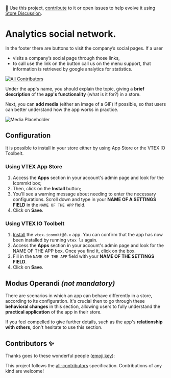 📢 Use this project, [contribute](https://github.com/vtex-apps/CHANGEME) to it or open issues to help evolve it using [Store Discussion](https://github.com/vtex-apps/store-discussion).

# Analytics social network.

In the footer there are buttons to visit the company’s social pages.
If a user 
- visits a company’s social page through those links,
- to call use the link on the button call us on the menu support,
that information is retrieved by google analytics for statistics.

<!-- DOCS-IGNORE:start -->
<!-- ALL-CONTRIBUTORS-BADGE:START - Do not remove or modify this section -->
[![All Contributors](https://img.shields.io/badge/all_contributors-0-orange.svg?style=flat-square)](#contributors-)
<!-- ALL-CONTRIBUTORS-BADGE:END -->
<!-- DOCS-IGNORE:end -->

Under the app's name, you should explain the topic, giving a **brief description** of the **app's functionality** (what is it for?) in a store.

Next, you can **add media** (either an image of a GIF) if possible, so that users can better understand how the app works in practice. 

![Media Placeholder](https://user-images.githubusercontent.com/52087100/71204177-42ca4f80-227e-11ea-89e6-e92e65370c69.png)

## Configuration

It is possible to install in your store either by using App Store or the VTEX IO Toolbelt.

### Using VTEX App Store

1. Access the **Apps** section in your account's admin page and look for the Icommkt box;
2. Then, click on the **Install** button;
3. You'll see a warning message about needing to enter the necessary configurations. Scroll down and type in your **NAME OF A SETTINGS FIELD** in the `NAME OF THE APP` field.
4. Click on **Save**.

### Using VTEX IO Toolbelt

1. [Install](https://vtex.io/docs/recipes/development/installing-an-app/) the `vtex.icommkt@0.x` app. You can confirm that the app has now been installed by running `vtex ls` again. 
2. Access the **Apps** section in your account's admin page and look for the NAME OF THE APP box. Once you find it, click on the box.
3. Fill in the `NAME OF THE APP` field with your **NAME OF THE SETTINGS FIELD**.
4. Click on **Save**.

<!-- Remember to also **showcase any necessary disclaimer** related to the app in this section, such as the different behavior it may display during its configuration. -->

## Modus Operandi *(not mandatory)*

There are scenarios in which an app can behave differently in a store, according to its configuration. It's crucial then to go through these **behavioral changes** in this section, allowing users to fully understand the **practical application** of the app in their store.

If you feel compelled to give further details, such as the app's **relationship with others**, don't hesitate to use this section. 

<!-- DOCS-IGNORE:start -->
## Contributors ✨

Thanks goes to these wonderful people ([emoji key](https://allcontributors.org/docs/en/emoji-key)):

<!-- ALL-CONTRIBUTORS-LIST:START - Do not remove or modify this section -->
<!-- prettier-ignore-start -->
<!-- markdownlint-disable -->
<!-- markdownlint-enable -->
<!-- prettier-ignore-end -->
<!-- ALL-CONTRIBUTORS-LIST:END -->

This project follows the [all-contributors](https://github.com/all-contributors/all-contributors) specification. Contributions of any kind are welcome!
<!-- DOCS-IGNORE:end -->
